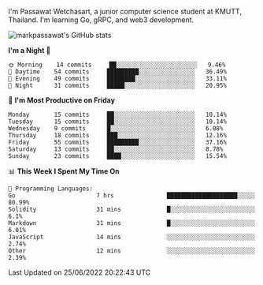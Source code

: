
I'm Passawat Wetchasart, a junior computer science student at KMUTT, Thailand. I'm learning Go, gRPC, and web3 development.


![markpassawat's GitHub stats](https://github-readme-stats.vercel.app/api?username=markpassawat&show_icons=true&theme=radical)

<!--START_SECTION:waka-->
**I'm a Night 🦉** 

```text
🌞 Morning    14 commits     ██░░░░░░░░░░░░░░░░░░░░░░░   9.46% 
🌆 Daytime    54 commits     █████████░░░░░░░░░░░░░░░░   36.49% 
🌃 Evening    49 commits     ████████░░░░░░░░░░░░░░░░░   33.11% 
🌙 Night      31 commits     █████░░░░░░░░░░░░░░░░░░░░   20.95%

```
📅 **I'm Most Productive on Friday** 

```text
Monday       15 commits     ██░░░░░░░░░░░░░░░░░░░░░░░   10.14% 
Tuesday      15 commits     ██░░░░░░░░░░░░░░░░░░░░░░░   10.14% 
Wednesday    9 commits      █░░░░░░░░░░░░░░░░░░░░░░░░   6.08% 
Thursday     18 commits     ███░░░░░░░░░░░░░░░░░░░░░░   12.16% 
Friday       55 commits     █████████░░░░░░░░░░░░░░░░   37.16% 
Saturday     13 commits     ██░░░░░░░░░░░░░░░░░░░░░░░   8.78% 
Sunday       23 commits     ████░░░░░░░░░░░░░░░░░░░░░   15.54%

```


📊 **This Week I Spent My Time On** 

```text
💬 Programming Languages: 
Go                       7 hrs               ████████████████████░░░░░   80.99% 
Solidity                 31 mins             █░░░░░░░░░░░░░░░░░░░░░░░░   6.1% 
Markdown                 31 mins             █░░░░░░░░░░░░░░░░░░░░░░░░   6.01% 
JavaScript               14 mins             ░░░░░░░░░░░░░░░░░░░░░░░░░   2.74% 
Other                    12 mins             ░░░░░░░░░░░░░░░░░░░░░░░░░   2.39%

```


 Last Updated on 25/06/2022 20:22:43 UTC
<!--END_SECTION:waka-->

<!--
**markpassawat/markpassawat** is a ✨ _special_ ✨ repository because its `README.md` (this file) appears on your GitHub profile.

Here are some ideas to get you started:

- 🔭 I’m currently working on ...
- 🌱 I’m currently learning ...
- 👯 I’m looking to collaborate on ...
- 🤔 I’m looking for help with ...
- 💬 Ask me about ...
- 📫 How to reach me: ...
- 😄 Pronouns: He/Him
- ⚡ Fun fact: ...
-->
